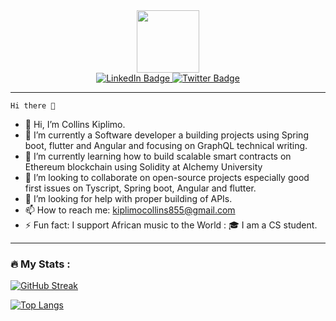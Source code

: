 <div id="header" align="center">
  <img src="https://media.giphy.com/media/M9gbBd9nbDrOTu1Mqx/giphy.gif" width="100"/>
  <div id="badges">
  <a href="https://www.linkedin.com/in/collins-kiplimo-179590218/">
    <img src="https://img.shields.io/badge/LinkedIn-blue?style=for-the-badge&logo=linkedin&logoColor=white" alt="LinkedIn Badge"/>
  </a>
  
  <a href="https://twitter.com/Ckiplimo_">
    <img src="https://img.shields.io/badge/Twitter-blue?style=for-the-badge&logo=twitter&logoColor=white" alt="Twitter Badge"/>
  </a>
</div>
  </div>
   
 ---
    Hi there 👋
- 👋 Hi, I’m Collins Kiplimo.
- 🔭 I’m currently a Software developer a building projects using Spring boot, flutter and Angular and focusing on GraphQL technical writing.
- 🌱 I’m currently learning how to build scalable smart contracts on Ethereum blockchain using Solidity at Alchemy University
- 👯 I’m looking to collaborate on open-source projects especially good first issues on Tyscript, Spring boot, Angular and flutter.
- 🤔 I’m looking for help with proper building of APIs.
- 📫 How to reach me: kiplimocollins855@gmail.com 
- ⚡ Fun fact: I support African music to the World : 🎓 I am a CS student.

 
 ---

### :fire: My Stats :
[![GitHub Streak](http://github-readme-streak-stats.herokuapp.com?user=c-kiplimo&theme=dark&background=000000)](https://git.io/streak-stats)





[![Top Langs](https://github-readme-stats.vercel.app/api/top-langs/?username=c-kiplimo&layout=compact&theme=vision-friendly-dark)](https://github.com/anuraghazra/github-readme-stats)
